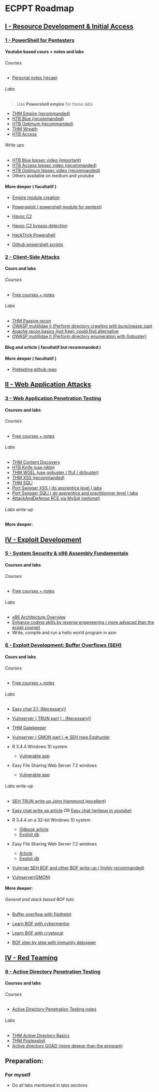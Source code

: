 # ECPPT Roadmap

## <ins> I - Resource Development & Initial Access</ins>

### <ins>1 - PowerShell for Pentesters</ins>

#### Youtube based cours + notes and labs

###### Courses

- [Personal notes (recap)](../../INE/Powershell-for-pentester.md#recap)

###### Labs

> Use **Powershell empire** for these labs

- [THM Empire (recommanded)](https://tryhackme.com/r/room/rppsempire)
- [HTB Blue (recommanded)](https://www.hackthebox.com/machines/blue)
- [HTB Optimum (recommanded)](https://www.hackthebox.com/machines/Optimum)
- [THM Wreath](https://tryhackme.com/r/room/wreath)
- [HTB Access](https://www.hackthebox.com/machines/access)

###### Write ups

- [HTB Blue Ippsec video (important)](https://www.youtube.com/watch?v=YRsfX6DW10E&ab_channel=IppSec)
- [HTB Access Ippsec video (recommanded)](https://www.youtube.com/watch?v=Rr6Oxrj2IjU)
- [HTB Optimum Ippsec video (recommanded)](https://www.youtube.com/watch?v=kWTnVBIpNsE&ab_channel=IppSec)
- Others available on medium and youtube

#### More deeper ( facultatif )

- [Empire module creation](https://www.youtube.com/watch?v=6l4ZIKwzW8U&ab_channel=IppSec)
- [Powersploit ( powershell module for pentest)](https://github.com/PowerShellMafia/PowerSploit/)

- [Havoc C2](https://www.youtube.com/watch?v=ErPKP4Ms28s&ab_channel=JohnHammond)
- [Havoc C2 bypass detection](https://www.youtube.com/watch?v=fQR65pkC8Us&ab_channel=ElevateCyber)
- [HackTrick Powershell](https://book.hacktricks.xyz/windows-hardening/basic-powershell-for-pentesters)
- [Github powershell scripts](https://github.com/Whitecat18/Powershell-Scripts-for-Hackers-and-Pentesters)

### <ins>2 - Client-Side Attacks</ins>

#### Cours and labs

###### Courses

- [Free courses + notes](../../INE/Client-Side-Attacks.md)

###### Labs

- [THM Passive recon](https://tryhackme.com/r/room/passiverecon)
- [OWASP mutillidae II (Perform directory crawling with burp/owasp zap)](https://github.com/webpwnized/mutillidae)
- [Apache recon basics (not free): could find alternative ](https://attackdefense.com/challengedetails?cid=538)
- [OWASP mutillidae II (Perform directory enumeration with Gobuster)](https://github.com/webpwnized/mutillidae)

#### Blog and article ( facultatif but recommanded )

#### More deeper ( facultatif )

- [Pretexting github repo](https://github.com/L4bF0x/PhishingPretexts)

## <ins>II - Web Application Attacks</ins>

### <ins>3 - Web Application Penetration Testing

</ins>

#### Courses and labs

###### Courses

- [Free courses + notes](../../INE/Web-Application-Penetration-Testing.md)

###### Labs

- [THM Content Discovery](https://tryhackme.com/r/room/contentdiscovery)
- [HTB Knife (use nikto)](https://www.hackthebox.com/machines/knife)
- [THM WGEL (use gobuster / ffuf / dirbuster)](https://tryhackme.com/r/room/wgelctf)
- [THM XSS (recommanded)](https://tryhackme.com/r/room/axss)
- [THM SQLi](https://tryhackme.com/r/room/sqlinjectionlm)
- [Port Swigger XSS ( do apprentice level ) labs ](https://portswigger.net/web-security/all-labs#cross-site-scripting)
- [Port Swigger SQLi ( do apprentice and practitionner level ) labs](https://portswigger.net/web-security/all-labs#sql-injection)
- [AttackAndDefense RCE via MySql (optional)](https://attackdefense.com/challengedetails?cid=1910)

###### Labs write-up

#### More deeper:

## <ins>IV - Exploit Development</ins>

### <ins>5 - System Security & x86 Assembly Fundamentals</ins>

#### Courses and labs

###### Courses

- [Free courses + notes](../../INE/System-Security-&-x86-Assembly-Fundamentals.md)

###### Labs

- [x86 Architecture Overview](https://tryhackme.com/r/room/x8664arch)
- [Enhance coding skills by reverse engeneering ( more advaced than the ecppt course)](https://www.youtube.com/watch?v=1d-6Hv1c39c)
- Write, compile and run a hello world program in asm

### <ins>6 - Exploit Development: Buffer Overflows (SEH)</ins>

#### Cours and labs

###### Courses

- [Free courses + notes](../../INE/Buffer-Overflow-SEH.md)

###### Labs

- [Easy chat 3.1: (Necessary)!](https://easy-chat-server.software.informer.com/3.1/)
- [Vulnserver ( TRUN part ) : (Necessary)!](https://github.com/stephenbradshaw/vulnserver)
- [THM Gatekeeper](https://tryhackme.com/r/room/gatekeeper)
- [Vulnserver ( GMON part ) => SEH type Egghunter](https://github.com/stephenbradshaw/vulnserver)

- R 3.4.4 Windows 10 system

  - [Vulnerable app](https://www.exploit-db.com/apps/a642a3de7b5c2602180e73f4c04b4fbd-R-3.4.4-win.exe)

- Easy File Sharing Web Server 7.2 windows
  - [Vulnerable app](https://www.exploit-db.com/apps/60f3ff1f3cd34dec80fba130ea481f31-efssetup.exe)

###### Labs write-up

- [SEH TRUN write up John Hammond (excellent)](https://www.youtube.com/watch?v=yJF0YPd8lDw&ab_channel=JohnHammond)
- [Easy chat write up article](https://www.onsecurity.io/blog/buffer-overflow-easy-chat-server-31/) OR [Easy chat (writeup in youtube)](https://www.youtube.com/watch?v=d_SUycNesDU&ab_channel=VirajDissanayake)

- R 3.4.4 on a 32-bit Windows 10 system

  - [Gitbook article](https://www.ired.team/offensive-security/code-injection-process-injection/binary-exploitation/seh-based-buffer-overflow)
  - [Exploit db](https://www.exploit-db.com/exploits/47122)

- Easy File Sharing Web Server 7.2 windows

  - [Article](https://scriptkidd1e.wordpress.com/2017/01/07/seh-overflow-egg-hunter-in-1-go/)
  - [Exploit db](https://www.exploit-db.com/exploits/40178/)

- [Vulnrver SEH BOF and other BOF write-up ( highly recommanded)](https://zflemingg1.gitbook.io/undergrad-tutorials/walkthroughs-osce/introduction)

- [Vulnserver(GMON)](https://m0chan.github.io/2019/08/21/Win32-Buffer-Overflow-SEH.html#examples)

#### More deeper:

###### General and stack based BOF tuto

- [Buffer overflow with flipthebit ](https://youtube.com/playlist?list=PLdVIvW2RPTRxNdJeBZRcdt1JQJlmQlQMU)

- [Learn BOF with cybermentor](https://www.youtube.com/playlist?list=PLLKT__MCUeix3O0DPbmuaRuR_4Hxo4m3G)

- [Learn BOF with cryptocat](https://www.youtube.com/playlist?list=PLHUKi1UlEgOIc07Rfk2Jgb5fZbxDPec94)

- [BOF step by step with immunity debugger](https://www.cobalt.io/blog/pentester-guide-to-exploiting-buffer-overflow-vulnerabilities)

## <ins>IV - Red Teaming</ins>

### <ins>9 - Active Directory Penetration Testing</ins>

#### Courses and labs

###### Courses

- [Active Directory Penetration Testing notes](../../INE/Active-Directory-Penetration-Testing.md)

###### Labs

- [THM Active Directory Basics](https://tryhackme.com/r/room/winadbasics)
- [THM Postexploit](https://tryhackme.com/r/room/postexploit)
- [Active directory GOAD (more deeper than the program)]()

## Preparation:

### For myself

- Do all labs mentioned in labs sections
